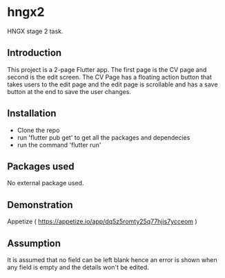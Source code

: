 # hngx2

HNGX stage 2 task.

## Introduction

This project is a 2-page Flutter app. The first page is the CV page and second is the edit screen.
The CV Page has a floating action button that takes users to the edit page and the edit page is scrollable and has a save button at the end to save the user changes.

## Installation
- Clone the repo
- run 'flutter pub get' to get all the packages and dependecies
- run the command 'flutter run'

## Packages used
No external package used.

## Demonstration
Appetize ( https://appetize.io/app/dq5z5romty25q77hjis7ycceom )

## Assumption
It is assumed that no field can be left blank hence an error is shown when any field is empty and the details won't be edited.

